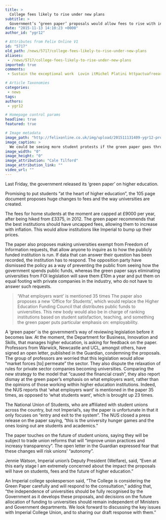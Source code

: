 ```yaml
---
title: >
  College fees likely to rise under new plans
subtitle: >
  Government’s ‘green paper’ proposals would allow fees to rise with inflation
date: "2015-11-13 14:10:23 +0000"
author_id: "ygr12"

# Attributes from Felix Online V1
id: "5717"
old_path: /news/5717/college-fees-likely-to-rise-under-new-plans
aliases:
 - /news/5717/college-fees-likely-to-rise-under-new-plans
imported: true
comments:
 - Sustain the exceptional work  Lovin itMichel Platini httpactuafreearticlescomindexphppagearticlearticle_id436945

# Article Taxonomies
categories:
 - news
tags:
authors:
 - ygr12

# Homepage control params
headline: true
featured: true

# Image metadata
image_path: "http://felixonline.co.uk/img/upload/201511131409-ygr12-pro.jpg"
image_caption: >
  We could be seeing more student protests if the green paper goes through.
image_width: "0"
image_height: "0"
image_attribution: "Cale Tilford"
image_attribution_link: ""
video_url: ""
---
```


Last Friday, the government released its ‘green paper’ on higher education.

Promising to put students “at the heart of higher education”, the 105 page document proposes huge changes to fees and the way universities are created.

The fees for home students at the moment are capped at £9000 per year, after being hiked from £3375, in 2012. The green paper recommends that the best institutions should have uncapped fees, allowing them to increase with inflation. This would allow institutions like Imperial to bump up their prices.

The paper also proposes making universities exempt from Freedom of Information requests, that allow anyone to inquire as to how the publicly funded institution is run. If data that can answer their question has been recorded, the institution has to respond. The opposition party have dismissed the policy as a way of preventing the public from seeing how the government spends public funds, whereas the green paper says eliminating universities from FOI legislation will save them £10m a year and put them on equal footing with private companies in the industry, who do not have to answer such requests.
> ‘What employers want’ is mentioned 35 times
The paper also proposes a new ‘Office for Students’, which would replace the Higher Education Funding Council that distributes public funds to universities. This new body would also be in charge of ranking institutions based on student satisfaction, teaching, and something the green paper puts particular emphasis on: employability.

A ‘green paper’ is the government’s way of reviewing legislation before it becomes law. At the moment, the Department for Business, Innovation and Skills, that manages higher education, is asking for feedback on the paper. Professors from Warwick, Newcastle and UCL, amongst others, have signed an open letter, published in the Guardian, condemning the proposals. The group of professors are worried that this legislation would allow “market forces [to] permeate” the sector. They also dispute the relaxation of rules for private sector companies becoming universities. Comparing the new strategy to the model that “caused the financial crash”, they also report dismay at the green paper’s emphasis on what employers want, rather than the opinions of those working within higher education institutions. Indeed, the NUS reports that ‘what employers want’ is mentioned in the paper 35 times, as opposed to ‘what students want’, which is brought up 23 times.

The National Union of Students, who are affiliated with student unions across the country, but not Imperial’s, say the paper is unfortunate in that it only focuses on “entry and exit to the system”. The NUS closed a press release on the paper saying, “this is the university hunger games and the ones losing out are students and academics.”

The paper touches on the future of student unions, saying they will be subject to trade union reforms that will “improve union practices and increasy transparency”. The open letter in the Guardian expressed fear that these changes will risk unions’ “autonomy”.

Jennie Watson, Imperial union’s Deputy President (Welfare), said, “Even at this early stage I am extremely concerned about the impact the proposals will have on students, fees and the future of higher education.”

An Imperial college spokesperson said, “The College is considering the Green Paper carefully and will respond to the consultation,” adding that, “the independence of universities should be fully recognised by the Government as it develops these proposals, and decisions on the future allocation of funding to universities should remain independent of Ministers and Government departments. We look forward to discussing the key issues with Imperial College Union, and to sharing our draft response with them.”
